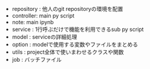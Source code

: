 - repository : 他人のgit repositoryの環境を配置
- controller:  main py script
- note:  main ipynb
- service : 1行呼ぶだけで機能を利用できるsub py script
- model : serviceの詳細処理
- option : modelで使用する変数やファイルをまとめる
- utils : project全体で使いまわせるクラスや関数
- job : バッチファイル
